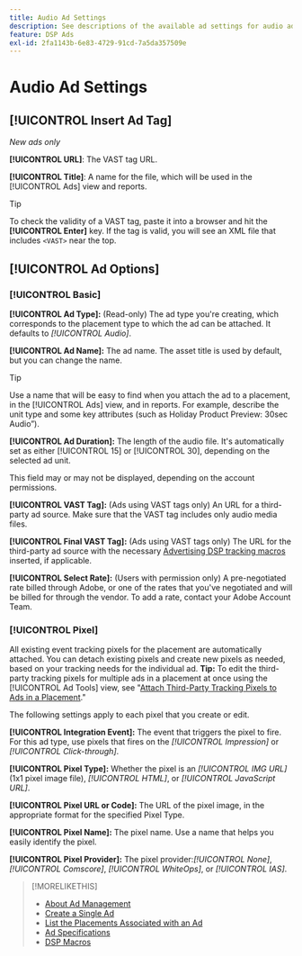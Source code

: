 ```yaml
---
title: Audio Ad Settings
description: See descriptions of the available ad settings for audio ads.
feature: DSP Ads
exl-id: 2fa1143b-6e83-4729-91cd-7a5da357509e
---
```

# Audio Ad Settings

## [!UICONTROL Insert Ad Tag]

*New ads only*

**[!UICONTROL URL]**: The VAST tag URL.

**[!UICONTROL Title]**: A name for the file, which will be used in the [!UICONTROL Ads] view and reports.

>[!TIP]
>
> To check the validity of a VAST tag, paste it into a browser and hit the **[!UICONTROL Enter]** key. If the tag is valid, you will see an XML file that includes `<VAST>` near the top.

## [!UICONTROL Ad Options]

### [!UICONTROL Basic]

**[!UICONTROL Ad Type]:** (Read-only) The ad type you're creating, which corresponds to the placement type to which the ad can be attached. It defaults to *[!UICONTROL Audio]*.

**[!UICONTROL Ad Name]:** The ad name. The asset title is used by default, but you can change the name.

>[!TIP]
>
> Use a name that will be easy to find when you attach the ad to a placement, in the [!UICONTROL Ads] view, and in reports. For example, describe the unit type and some key attributes (such as Holiday Product Preview: 30sec Audio”).

**[!UICONTROL Ad Duration]:** The length of the audio file. It's automatically set as either [!UICONTROL 15] or [!UICONTROL 30], depending on the selected ad unit.

This field may or may not be displayed, depending on the account permissions.

**[!UICONTROL VAST Tag]:** (Ads using VAST tags only) An URL for a third-party ad source. Make sure that the VAST tag includes only audio media files.

**[!UICONTROL Final VAST Tag]:** (Ads using VAST tags only) The URL for the third-party ad source with the necessary [Advertising DSP tracking macros](/help/dsp/campaign-management/macros.md) inserted, if applicable.

**[!UICONTROL Select Rate]:** (Users with permission only) A pre-negotiated rate billed through Adobe, or one of the rates that you've negotiated and will be billed for through the vendor. To add a rate, contact your Adobe Account Team.

### [!UICONTROL Pixel]

All existing event tracking pixels for the placement are automatically attached. You can detach existing pixels and create new pixels as needed, based on your tracking needs for the individual ad. **Tip:** To edit the third-party tracking pixels for multiple ads in a placement at once using the [!UICONTROL Ad Tools] view, see "[Attach Third-Party Tracking Pixels to Ads in a Placement](/help/dsp/campaign-management/ads/ad-attach-to-placement.md#attach-pixels-ads)."

The following settings apply to each pixel that you create or edit.

**[!UICONTROL Integration Event]:** The event that triggers the pixel to fire. For this ad type, use pixels that fires on the *[!UICONTROL Impression]* or *[!UICONTROL Click-through]*.

**[!UICONTROL Pixel Type]:** Whether the pixel is an *[!UICONTROL IMG URL]* (1x1 pixel image file), *[!UICONTROL HTML]*, or *[!UICONTROL JavaScript URL]*.

**[!UICONTROL Pixel URL or Code]:** The URL of the pixel image, in the appropriate format for the specified Pixel Type.

**[!UICONTROL Pixel Name]:** The pixel name. Use a name that helps you easily identify the pixel.

**[!UICONTROL Pixel Provider]:** The pixel provider:*[!UICONTROL None]*, *[!UICONTROL Comscore]*, *[!UICONTROL WhiteOps]*, or *[!UICONTROL IAS]*.

>[!MORELIKETHIS]
>
>* [About Ad Management](ad-about.md)
>* [Create a Single Ad](ad-create.md)
>* [List the Placements Associated with an Ad](/help/dsp/campaign-management/ads/ad-list-placements.md)
>* [Ad Specifications](ad-specs.md)
>* [DSP Macros](/help/dsp/campaign-management/macros.md)
